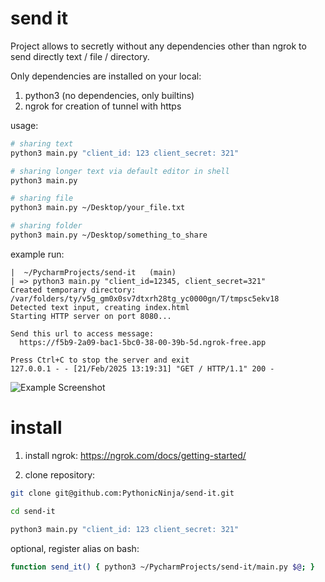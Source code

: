 # send it

Project allows to secretly without any dependencies other than ngrok to send directly text / file / directory.

Only dependencies are installed on your local:
1. python3 (no dependencies, only builtins)
2. ngrok for creation of tunnel with https

usage:

```bash
# sharing text
python3 main.py "client_id: 123 client_secret: 321"

# sharing longer text via default editor in shell
python3 main.py

# sharing file
python3 main.py ~/Desktop/your_file.txt

# sharing folder
python3 main.py ~/Desktop/something_to_share

```

example run:
```
|  ~/PycharmProjects/send-it   (main)
| => python3 main.py "client_id=12345, client_secret=321"
Created temporary directory: /var/folders/ty/v5g_gm0x0sv7dtxrh28tg_yc0000gn/T/tmpsc5ekv18
Detected text input, creating index.html
Starting HTTP server on port 8080...

Send this url to access message:
  https://f5b9-2a09-bac1-5bc0-38-00-39b-5d.ngrok-free.app

Press Ctrl+C to stop the server and exit
127.0.0.1 - - [21/Feb/2025 13:19:31] "GET / HTTP/1.1" 200 -
```

![Example Screenshot](https://i.imgur.com/5q7kz5v.png)


# install

1. install ngrok:
https://ngrok.com/docs/getting-started/

2. clone repository:
```bash
git clone git@github.com:PythonicNinja/send-it.git

cd send-it

python3 main.py "client_id: 123 client_secret: 321"
```

optional, register alias on bash:

```bash
function send_it() { python3 ~/PycharmProjects/send-it/main.py $@; }
```
